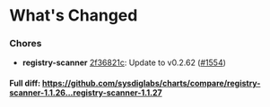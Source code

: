 # What's Changed

### Chores
- **registry-scanner** [2f36821c](https://github.com/sysdiglabs/charts/commit/2f36821c8d976a493bcae190bf893ca9d4fac534): Update to v0.2.62 ([#1554](https://github.com/sysdiglabs/charts/issues/1554))
#### Full diff: https://github.com/sysdiglabs/charts/compare/registry-scanner-1.1.26...registry-scanner-1.1.27
